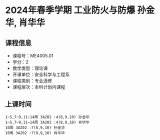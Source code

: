 # 2024年春季学期 工业防火与防爆 孙金华, 肖华华






## 课程信息

- 课程号：ME4005.01
- 学分：2
- 教学类型：理论课
- 开课单位：安全科学与工程系
- 课程类别：专业选修
- 课程层次：本科计划内课程

## 上课时间

```
1~5,7~9,11~14周 3A202 :4(8,9,10) 孙金华
1~5,7~9,11~14周 3A202 :4(8,9,10) 肖华华
10周 3A202 :7(8,9,10) 孙金华
10周 3A202 :7(8,9,10) 肖华华
```

